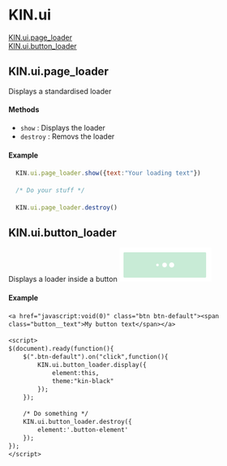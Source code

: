 # KIN.ui

[KIN.ui.page_loader](#kinuipage_loader)<br />
[KIN.ui.button_loader](#kinuibutton_loader)

## KIN.ui.page_loader
Displays a standardised loader

#### Methods
* `show` : Displays the loader
* `destroy` : Removs the loader

#### Example
```javascript
  KIN.ui.page_loader.show({text:"Your loading text"})
  
  /* Do your stuff */ 
  
  KIN.ui.page_loader.destroy()  
```

## KIN.ui.button_loader
Displays a loader inside a button
![Image of loader](https://raw.githubusercontent.com/kinnarps/KIN/master/ui/resources/KIN_ui_button_loader.PNG)

#### Example
```
<a href="javascript:void(0)" class="btn btn-default"><span class="button__text">My button text</span></a>

<script>
$(document).ready(function(){
	$(".btn-default").on("click",function(){
		KIN.ui.button_loader.display({
			element:this,
			theme:"kin-black"
		});
	});
  
  	/* Do something */
	KIN.ui.button_loader.destroy({  
		element:'.button-element'
	});
});
</script>

```
